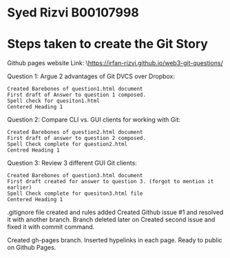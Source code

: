 # Syed Rizvi B00107998
# Steps taken to create the Git Story

Github pages website Link:
\https://irfan-rizvi.github.io/web3-git-questions/

Question 1:
Argue 2 advantages of Git DVCS over Dropbox:

	Created Barebones of question1.html document
	First draft of Answer to question 1 composed.
	Spell check for quesiton1.html
	Centered Heading 1
Question 2:
Compare CLI vs. GUI clients for working with Git:

	Created Barebones of question2.html document
	First draft of answer to question 2 composed.
	Spell Check complete for question2.html
	Centred Heading 1
Question 3:
Review 3 different GUI Git clients:

	Created Barebones of question3.html document
	First draft created for answer to question 3. (forgot to mention it earlier)
	Spell Check complete for quesiton3.html file	
	Centered Heading 1
.gitignore file created and rules added
Created Github issue #1 and resolved it with another branch. Branch deleted later on
Created second issue and fixed it with commit command.

Created gh-pages branch. Inserted hypelinks in each page.
Ready to public on Github Pages.

